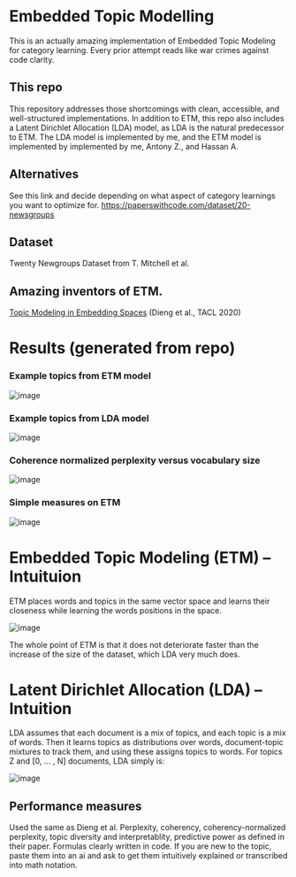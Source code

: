 # Embedded Topic Modelling
This is an actually amazing implementation of Embedded Topic Modeling for category learning. Every prior attempt reads like war crimes against code clarity. 

## This repo
This repository addresses those shortcomings with clean, accessible, and well-structured implementations. In addition to ETM, this repo also includes a Latent Dirichlet Allocation (LDA) model, as LDA is the natural predecessor to ETM. The LDA model is implemented by me, and the ETM model is implemented by implemented by me, Antony Z., and Hassan A.

## Alternatives
See this link and decide depending on what aspect of category learnings you want to optimize for.
https://paperswithcode.com/dataset/20-newsgroups

## Dataset
Twenty Newgroups Dataset from T. Mitchell et al.

## Amazing inventors of ETM.
[Topic Modeling in Embedding Spaces](https://aclanthology.org/2020.tacl-1.29/) (Dieng et al., TACL 2020)

# Results (generated from repo)
### Example topics from ETM model

![image](https://github.com/user-attachments/assets/4d2f96df-5e3d-42be-8ca2-2cce5879ee6a)

### Example topics from LDA model

![image](https://github.com/user-attachments/assets/adf4fbf8-ecde-4a39-b6d3-49639b88880d)

### Coherence normalized perplexity versus vocabulary size
![image](https://github.com/user-attachments/assets/b1f4db21-b60a-4ca3-b388-a43708d0e605)

### Simple measures on ETM
![image](https://github.com/user-attachments/assets/6b9caba4-533e-44b4-a465-50054c31acd6)



# Embedded Topic Modeling (ETM) – Intuituion
ETM places words and topics in the same vector space and learns their closeness while learning the words positions in the space.

![image](https://github.com/user-attachments/assets/b8541b3c-7888-4b93-b39f-97b2f2b22517)

The whole point of ETM is that it does not deteriorate faster than the increase of the size of the dataset, which LDA very much does.

# Latent Dirichlet Allocation (LDA) – Intuition 
LDA assumes that each document is a mix of topics, and each topic is a mix of words. Then it learns topics as distributions over words, document-topic mixtures to track them, and using these assigns topics to words. For topics Z and [0, ... , N] documents, LDA simply is:

![image](https://github.com/user-attachments/assets/ea106dbe-7393-4ad0-bf97-7fe365831a14)

## Performance measures
Used the same as Dieng et al. Perplexity, coherency,  coherency-normalized perplexity, topic diversity and interpretablity, predictive power as defined in their paper. Formulas clearly written in code. If you are new to the topic, paste them into an ai and ask to get them intuitively explained or transcribed into math notation.



